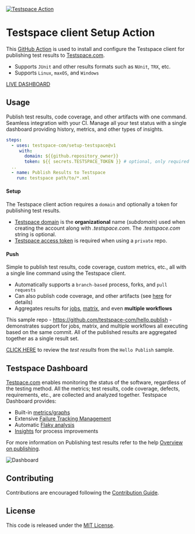 
[![Testspace Action](https://github.com/testspace-com/setup-testspace/actions/workflows/ci.yml/badge.svg)](https://github.com/testspace-com/setup-testspace/actions/workflows/ci.yml) 


# Testspace client Setup Action
This [GitHub Action](https://github.com/features/actions) is used to install and configure the Testspace client for publishing test results to [Testspace.com](https://github.com/marketplace/testspace-com). 

- Supports `JUnit` and other results formats such as `NUnit`, `TRX`, etc.
- Supports `Linux`, `maxOS`, and `Windows`

[LIVE DASHBOARD](https://demo.testspace.com)

## Usage
Publish test results, code coverage, and other artifacts with one command. Seamless integration with your CI. Manage all your test status with a single dashboard providing history, metrics, and other types of insights. 

 ```yml
 steps:
   - uses: testspace-com/setup-testspace@v1
      with:
        domain: ${{github.repository_owner}}
        token: ${{ secrets.TESTSPACE_TOKEN }} # optional, only required for private repos
   ..
   - name: Publish Results to Testspace
     run: testspace path/to/*.xml
```

#### Setup 
The Testspace client action requires a `domain` and optionally a token for publishing test results.

* [Testspace domain](https://help.testspace.com/dashboard/admin-signup) is the **organizational** name (*subdomain*) used when creating the account along with *.testspace.com*. The *.testspace.com* string is optional. 
* [Testspace access token](https://help.testspace.com/dashboard/admin-user#account) is required when using a `private` repo. 

#### Push
Simple to publish test results, code coverage, custom metrics, etc., all with a single line command using the Testspace client. 

- Automatically supports a `branch-based` process, forks, and `pull requests`
- Can also publish code coverage, and other artifacts (see [here](https://help.testspace.com/publish/push-data-results#file-content) for details)
- Aggregates results for [jobs](https://docs.github.com/en/actions/reference/workflow-syntax-for-github-actions#jobs), [matrix](https://docs.github.com/en/actions/reference/workflow-syntax-for-github-actions#jobsjob_idstrategy), and even **multiple workflows**

This sample repo - https://github.com/testspace-com/hello.publish - demonstrates support for jobs, matrix, and multiple workflows all executing based on the same commit. All of the published results are aggregated together as a single result set.

[CLICK HERE](http://testspace-com.testspace.com/projects/testspace-com:hello.publish/spaces/main) to review the *test results* from the `Hello Publish` sample. 

## Testspace Dashboard
[Testpace.com](https://testspace.com) enables monitoring the status of the software, regardless of the testing method. All the metrics; test results, code coverage, defects, requirements, etc., are collected and analyzed together. Testspace Dashboard provides:

* Built-in [metrics/graphs](https://help.testspace.com/dashboard/space-metrics)
* Extensive [Failure Tracking Management](https://help.testspace.com/dashboard/space-failures)
* Automatic [Flaky analysis](https://help.testspace.com/dashboard/space-failures#failure-state)
* [Insights](https://help.testspace.com/dashboard/project-insights) for process improvements

For more information on Publishing test results refer to the help [Overview on publishing](http://help.testspace.com/publish/overview). 

![Dashboard](./docs/images/publish.dashboard.png "Dashboard")


## Contributing 
Contributions are encouraged following the [Contribution Guide](CONTRIBUTING.md).


## License
This code is released under the [MIT License](LICENSE). 

